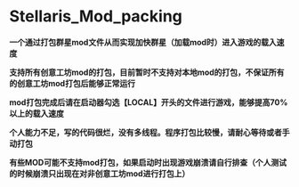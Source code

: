 # Stellaris_Mod_packing
**一个通过打包群星mod文件从而实现加快群星（加载mod时）进入游戏的载入速度**

**支持所有创意工坊mod的打包，目前暂时不支持对本地mod的打包，不保证所有的创意工坊mod打包后能够正常运行**

**mod打包完成后请在启动器勾选【LOCAL】开头的文件进行游戏，能够提高70%以上的载入速度**

**个人能力不足，写的代码很烂，没有多线程。程序打包比较慢，请耐心等待或者手动打包**

**有些MOD可能不支持mod打包，如果启动时出现游戏崩溃请自行排查（个人测试的时候崩溃只出现在对非创意工坊mod进行打包上）**
